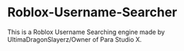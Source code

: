 # Roblox-Username-Searcher
This is a Roblox Username Searching engine made by UltimaDragonSlayerz/Owner of Para Studio X.
